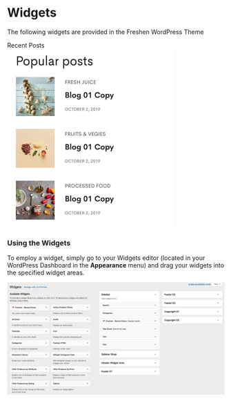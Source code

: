 # Widgets

The following widgets are provided in the Freshen WordPress Theme

Recent Posts\
  ![Recent Posts Widget](images/recent-posts.png)

### Using the Widgets
To employ a widget, simply go to your Widgets editor (located in your WordPress Dashboard in the **Appearance** menu) and drag your widgets into the specified widget areas.

![Add widget](images/add-widget.png)
